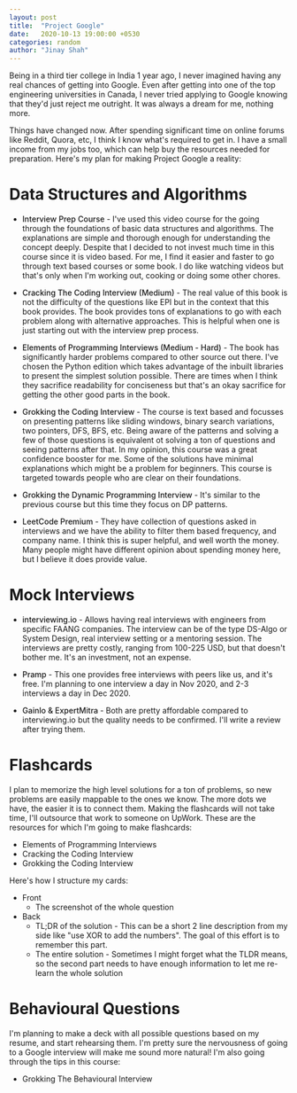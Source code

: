 ```yaml
---
layout: post
title:  "Project Google"
date:   2020-10-13 19:00:00 +0530
categories: random
author: "Jinay Shah"
---
```


Being in a third tier college in India 1 year ago, I never imagined having any real
chances of getting into Google. Even after getting into one of the top engineering
universities in Canada, I never tried applying to Google knowing that they'd just reject me outright.
 It was always a dream for me, nothing more.
 
Things have changed now. After spending significant time on online forums like Reddit, Quora, etc,
I think I know what's required to get in. I have a small income from my jobs too, which can help buy the
resources needed for preparation. Here's my plan for making Project Google a reality:


Data Structures and Algorithms
===
- <span style="font-weight: 500; display: inline">Interview Prep Course</span> - I've used this video course for the going through the foundations of basic data structures and algorithms. The explanations are simple and thorough enough for understanding the concept deeply. Despite that I decided to not invest much time in this course since it is video based. For me, I find it easier and faster to go through text based courses or some book. I do like watching videos but that's only when I'm working out, cooking or doing some other chores. 

- <span style="font-weight: 500; display: inline">Cracking The Coding Interview (Medium)</span> - The real value of this book is not the difficulty of the questions like EPI but in the context that this book provides. The book provides tons of explanations to go with each problem along with alternative approaches. This is helpful when one is just starting out with the interview prep process.

- <span style="font-weight: 500; display: inline">Elements of Programming Interviews (Medium - Hard)</span> - The book has significantly harder problems compared to other source out there. I've chosen the Python edition which takes advantage of the inbuilt libraries to present the simplest solution possible. There are times when I think they sacrifice readability for conciseness but that's an okay sacrifice for getting the other good parts in the book.

- <span style="font-weight: 500; display: inline"> Grokking the Coding Interview</span> - The course is text based and focusses on presenting patterns like sliding windows, binary search variations, two pointers, DFS, BFS, etc. Being aware of the patterns and solving a few of those questions is equivalent ot solving a ton of questions and seeing patterns after that. In my opinion, this course was a great confidence booster for me. Some of the solutions have minimal explanations which might be a problem for beginners. This course is targeted towards people who are clear on their foundations.

- <span style="font-weight: 500; display: inline"> Grokking the Dynamic Programming Interview</span> - It's similar to the previous course but this time they focus on DP patterns.

- <span style="font-weight: 500; display: inline"> LeetCode Premium </span> - They have collection of questions asked in interviews and we have the ability to filter them based frequency, and company name. I think this is super helpful, and well worth the money. Many people might have different opinion about spending money here, but I believe it does provide value. 

Mock Interviews
===
- <span style="font-weight: 500; display: inline">interviewing.io</span> - Allows having real interviews with engineers from specific FAANG companies. The interview can be of the type DS-Algo or System Design, real interview setting or a mentoring session. The interviews are pretty costly, ranging from 100-225 USD, but that doesn't bother me. It's an investment, not an expense. 

- <span style="font-weight: 500; display: inline">Pramp</span> - This one provides free interviews with peers like us, and it's free. I'm planning to one interview a day in Nov 2020, and 2-3 interviews a day in Dec 2020.

- <span style="font-weight: 500; display: inline">Gainlo & ExpertMitra </span>- Both are pretty affordable compared to interviewing.io but the quality needs to be confirmed. I'll write a review after trying them.

Flashcards
===
I plan to memorize the high level solutions for a ton of problems, so new problems are easily mappable to the ones we know. The more dots we have, the easier it is to connect them. Making the flashcards will not take time, I'll outsource that work to someone on UpWork. These are the resources for which I'm going to make flashcards:

- Elements of Programming Interviews
- Cracking the Coding Interview
- Grokking the Coding Interview

Here's how I structure my cards:
- Front
    - The screenshot of the whole question
- Back
    - TL;DR of the solution - This can be a short 2 line description from my side like "use XOR to add the numbers". The goal of this effort is to remember this part.
    - The entire solution - Sometimes I might forget what the TLDR means, so the second part needs to have enough information to let me re-learn the whole solution 
    

Behavioural Questions
===
I'm planning to make a deck with all possible questions based on my resume, and start rehearsing them. I'm pretty sure the nervousness of going to a Google interview will make me sound more natural! I'm also going through the tips in this course:

- Grokking The Behavioural Interview
